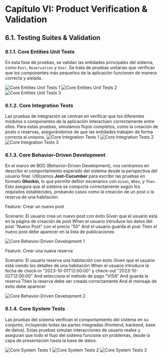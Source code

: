 # Capítulo VI: Product Verification & Validation

## 6.1. Testing Suites & Validation

### 6.1.1. Core Entities Unit Tests
En esta fase de pruebas, se validan las entidades principales del sistema, como `Post`, `Reservation` y `User`. Se trata de pruebas unitarias que verifican que los componentes más pequeños de la aplicación funcionen de manera correcta y aislada. 

![Core Entities Unit Tests 1](../assets/core-entities-unit-tests1.png)
![Core Entities Unit Tests 2](../assets/core-entities-unit-tests2.png)
![Core Entities Unit Tests 3](../assets/core-entities-unit-tests3.png)





### 6.1.2. Core Integration Tests
Las pruebas de integración se centran en verificar que los diferentes módulos o componentes de la aplicación interactúen correctamente entre ellos. Para estas pruebas, simulamos flujos completos, como la creación de posts o reservas, asegurándonos de que las entidades trabajen de forma correcta al unísono.
![Core Integration Tests 1](../assets/core-integration-tests1.png)
![Core Integration Tests 2](../assets/core-integration-tests2.png)
![Core Integration Tests 3](../assets/core-integration-tests3.png)








### 6.1.3. Core Behavior-Driven Development
En el marco de BDD (Behavior-Driven Development), nos centramos en describir el comportamiento esperado del sistema desde la perspectiva del usuario final. Utilizamos **Jest-Cucumber** para escribir las pruebas en formato **Gherkin**, lo que permite definir escenarios con `Given`, `When`, y `Then`. Esto asegura que el sistema se comporta correctamente según los requisitos establecidos, probando casos como la creación de un post o la reserva de una habitación.


Feature: Crear un nuevo post

  Scenario: El usuario crea un nuevo post con éxito
    Given que el usuario está en la página de creación de post
    When el usuario introduce los datos del post "Nuevo Post" con el precio "50"
    And el usuario guarda el post
    Then el nuevo post debe aparecer en la lista de publicaciones

![Core Behavior-Driven Development 1](../assets/core-behaivor-driven-development1.png)


Feature: Crear una nueva reserva

  Scenario: El usuario reserva una habitación con éxito
    Given que el usuario está viendo los detalles de una habitación
    When el usuario introduce la fecha de check-in "2023-10-01T12:00:00" y check-out "2023-10-02T12:00:00"
    And selecciona el método de pago "VISA"
    And guarda la reserva
    Then la reserva debe ser creada correctamente
    And el mensaje de éxito debe aparecer

![Core Behavior-Driven Development 2](../assets/core-behaivor-driven-development2.png)



### 6.1.4. Core System Tests
Las pruebas del sistema verifican el comportamiento del sistema en su conjunto, incluyendo todas las partes integradas (frontend, backend, base de datos). Estas pruebas simulan interacciones de usuario reales y aseguran que todo el flujo del sistema funcione sin problemas, desde la capa de presentación hasta la base de datos. 

![Core System Tests 1](../assets/core-system-tests1.png)
![Core System Tests 2](../assets/core-system-tests2.png)
![Core System Tests 3](../assets/core-system-tests3.png)






